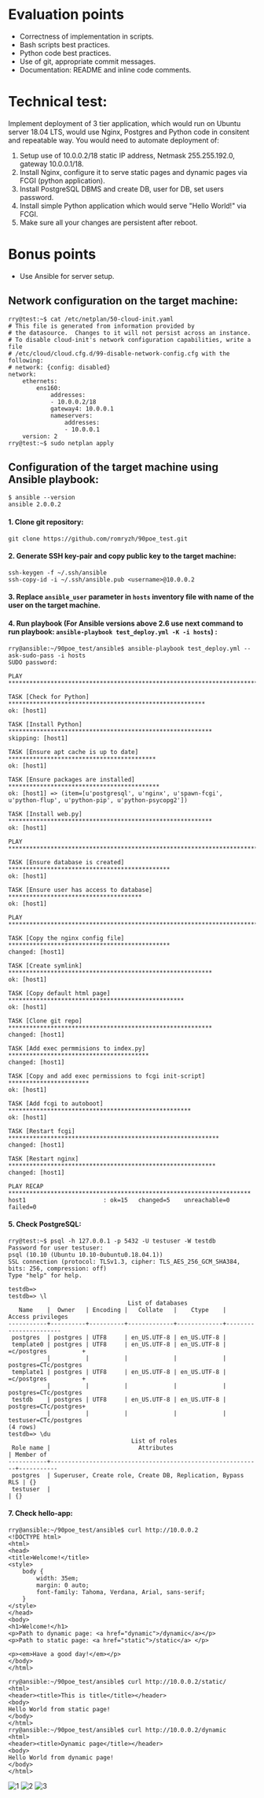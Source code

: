 # Evaluation points
* Correctness of implementation in scripts.
* Bash scripts best practices.
* Python code best practices.
* Use of git, appropriate commit messages.
* Documentation: README and inline code comments.
# Technical test:
Implement deployment of 3 tier application, which would run on Ubuntu server 18.04 LTS, would use Nginx, Postgres and Python code in consitent and repeatable way. You would need to automate deployment of:
1. Setup use of 10.0.0.2/18 static IP address, Netmask 255.255.192.0, gateway 10.0.0.1/18.
2. Install Nginx, configure it to serve static pages and dynamic pages via FCGI (python application).
3. Install PostgreSQL DBMS and create DB, user for DB, set users password.
4. Install simple Python application which would serve "Hello World!" via FCGI.
5. Make sure all your changes are persistent after reboot.
# Bonus points
* Use Ansible for server setup.

## Network configuration on the target machine:
```
rry@test:~$ cat /etc/netplan/50-cloud-init.yaml 
# This file is generated from information provided by
# the datasource.  Changes to it will not persist across an instance.
# To disable cloud-init's network configuration capabilities, write a file
# /etc/cloud/cloud.cfg.d/99-disable-network-config.cfg with the following:
# network: {config: disabled}
network:
    ethernets:
        ens160:
            addresses:
            - 10.0.0.2/18
            gateway4: 10.0.0.1
            nameservers:
                addresses:
                - 10.0.0.1
    version: 2
rry@test:~$ sudo netplan apply
```

## Configuration of the target machine using Ansible playbook:
```
$ ansible --version
ansible 2.0.0.2
```

#### 1. Clone git repository:
```
git clone https://github.com/romryzh/90poe_test.git
```
#### 2. Generate SSH key-pair and copy public key to the target machine:
```
ssh-keygen -f ~/.ssh/ansible
ssh-copy-id -i ~/.ssh/ansible.pub <username>@10.0.0.2
```

#### 3. Replace `ansible_user` parameter in `hosts` inventory file with name of the user on the target machine.
#### 4. Run playbook (For Ansible versions above 2.6 use next command to run playbook: `ansible-playbook test_deploy.yml -K -i hosts`) :
```
rry@ansible:~/90poe_test/ansible$ ansible-playbook test_deploy.yml --ask-sudo-pass -i hosts
SUDO password:

PLAY ***************************************************************************

TASK [Check for Python] ********************************************************
ok: [host1]

TASK [Install Python] **********************************************************
skipping: [host1]

TASK [Ensure apt cache is up to date] ******************************************
ok: [host1]

TASK [Ensure packages are installed] *******************************************
ok: [host1] => (item=[u'postgresql', u'nginx', u'spawn-fcgi', u'python-flup', u'python-pip', u'python-psycopg2'])

TASK [Install web.py] **********************************************************
ok: [host1]

PLAY ***************************************************************************

TASK [Ensure database is created] **********************************************
ok: [host1]

TASK [Ensure user has access to database] **************************************
ok: [host1]

PLAY ***************************************************************************

TASK [Copy the nginx config file] **********************************************
changed: [host1]

TASK [Create symlink] **********************************************************
ok: [host1]

TASK [Copy default html page] **************************************************
ok: [host1]

TASK [Clone git repo] **********************************************************
changed: [host1]

TASK [Add exec permmisions to index.py] ****************************************
changed: [host1]

TASK [Copy and add exec permissions to fcgi init-script] ***********************
ok: [host1]

TASK [Add fcgi to autoboot] ****************************************************
ok: [host1]

TASK [Restart fcgi] ************************************************************
changed: [host1]

TASK [Restart nginx] ***********************************************************
changed: [host1]

PLAY RECAP *********************************************************************
host1                      : ok=15   changed=5    unreachable=0    failed=0

```
#### 5. Check PostgreSQL:
```
rry@test:~$ psql -h 127.0.0.1 -p 5432 -U testuser -W testdb
Password for user testuser:
psql (10.10 (Ubuntu 10.10-0ubuntu0.18.04.1))
SSL connection (protocol: TLSv1.3, cipher: TLS_AES_256_GCM_SHA384, bits: 256, compression: off)
Type "help" for help.

testdb=>
testdb=> \l
                                  List of databases
   Name    |  Owner   | Encoding |   Collate   |    Ctype    |   Access privileges
-----------+----------+----------+-------------+-------------+-----------------------
 postgres  | postgres | UTF8     | en_US.UTF-8 | en_US.UTF-8 |
 template0 | postgres | UTF8     | en_US.UTF-8 | en_US.UTF-8 | =c/postgres          +
           |          |          |             |             | postgres=CTc/postgres
 template1 | postgres | UTF8     | en_US.UTF-8 | en_US.UTF-8 | =c/postgres          +
           |          |          |             |             | postgres=CTc/postgres
 testdb    | postgres | UTF8     | en_US.UTF-8 | en_US.UTF-8 | postgres=CTc/postgres+
           |          |          |             |             | testuser=CTc/postgres
(4 rows)
testdb=> \du
                                   List of roles
 Role name |                         Attributes                         | Member of
-----------+------------------------------------------------------------+-----------
 postgres  | Superuser, Create role, Create DB, Replication, Bypass RLS | {}
 testuser  |                                                            | {}

```
#### 7. Check hello-app:

```
rry@ansible:~/90poe_test/ansible$ curl http://10.0.0.2
<!DOCTYPE html>
<html>
<head>
<title>Welcome!</title>
<style>
    body {
        width: 35em;
        margin: 0 auto;
        font-family: Tahoma, Verdana, Arial, sans-serif;
    }
</style>
</head>
<body>
<h1>Welcome!</h1>
<p>Path to dynamic page: <a href="dynamic">/dynamic</a></p>
<p>Path to static page: <a href="static">/static</a> </p>

<p><em>Have a good day!</em></p>
</body>
</html>

rry@ansible:~/90poe_test/ansible$ curl http://10.0.0.2/static/
<html>
<header><title>This is title</title></header>
<body>
Hello World from static page!
</body>
</html>
rry@ansible:~/90poe_test/ansible$ curl http://10.0.0.2/dynamic
<html>
<header><title>Dynamic page</title></header>
<body>
Hello World from dynamic page!
</body>
</html>
```
![1](https://raw.githubusercontent.com/romryzh/test/pictures/pictures/img1.png)
![2](https://raw.githubusercontent.com/romryzh/test/pictures/pictures/img2.png)
![3](https://raw.githubusercontent.com/romryzh/test/pictures/pictures/img3.png)
